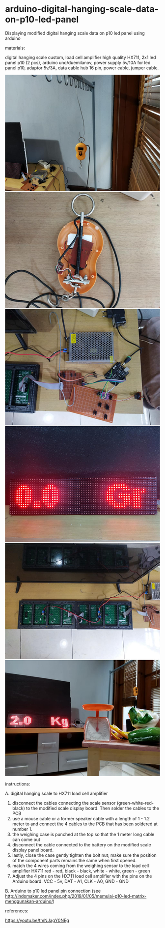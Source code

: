 # arduino-digital-hanging-scale-data-on-p10-led-panel
Displaying modified digital hanging scale data on p10 led panel using arduino

materials: 

digital hanging scale custom, load cell amplifier high quality HX711, 2x1 led panel p10 (2 pcs), arduino uno/duemilanov, power supply 5v/10A for led panel p10, adaptor 5v/3A, data cable hub 16 pin, power cable, jumper cable.

![alt text](https://github.com/jenizar/arduino-digital-hanging-scale-data-on-p10-led-panel/blob/main/digital_hanging_scale_w_parts.jpg)
![alt text](https://github.com/jenizar/arduino-digital-hanging-scale-data-on-p10-led-panel/blob/main/portable_digital_hanging_scale.jpg)
![alt text](https://github.com/jenizar/arduino-digital-hanging-scale-data-on-p10-led-panel/blob/main/p10_led_panel_to_arduino.jpg)
![alt text](https://github.com/jenizar/arduino-digital-hanging-scale-data-on-p10-led-panel/blob/main/p10_led_panel_2_unit_front.jpg)
![alt text](https://github.com/jenizar/arduino-digital-hanging-scale-data-on-p10-led-panel/blob/main/p10_led_panel_2_unit_back.jpg)
![alt text](https://github.com/jenizar/arduino-digital-hanging-scale-data-on-p10-led-panel/blob/main/p10_led_panel_show.jpg)

instructions: 

A. digital hanging scale to HX711 load cell amplifier
1. disconnect the cables connecting the scale sensor (green-white-red-black) to the modified scale display board. Then solder the cables to the PCB
2. use a mouse cable or a former speaker cable with a length of 1 - 1.2 meter to and connect the 4 cables to the PCB that has been soldered at number 1.
3. the weighing case is punched at the top so that the 1 meter long cable can come out
4. disconnect the cable connected to the battery on the modified scale display panel board.
5. lastly, close the case gently tighten the bolt nut; make sure the position of the component parts remains the same when first opened.
6. match the 4 wires coming from the weighing sensor to the load cell amplifier HX711 red - red, black - black, white - white, green - green
7. Adjust the 4 pins on the HX711 load cell amplifier with the pins on the Arduino board. VCC - 5v, DAT - A1, CLK - A0, GND - GND

B. Arduino to p10 led panel pin connection (see http://indomaker.com/index.php/2019/01/05/memulai-p10-led-matrix-menggunakan-arduino/)

references:

https://youtu.be/tmNJagY0NEg
